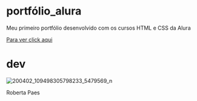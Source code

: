 # portfólio_alura
Meu primeiro portfólio desenvolvido com os cursos HTML e CSS da Alura

[Para ver click aqui](https://portfolio-alura-kohl-eta.vercel.app/)

# dev

   ![200402_109498305798233_5479569_n](https://github.com/devropaes/numeroSecreto/assets/143963091/bab695fe-3d03-4930-9ac4-efd7d5193f4c) 

Roberta Paes
  
